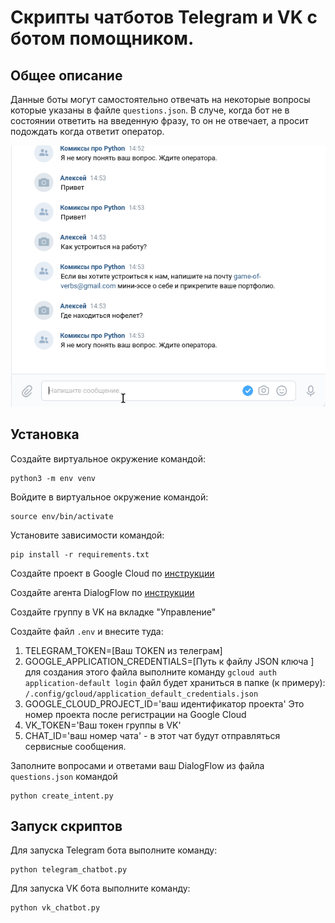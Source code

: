 # Скрипты чатботов Telegram и VK c ботом помощником.

## Общее описание
Данные боты могут самостоятельно отвечать на некоторые вопросы которые указаны в файле `questions.json`.
В случе, когда бот не в состоянии ответить на введенную фразу, то он не отвечает, а просит подождать когда ответит оператор.

![Гифка](vk_bot.gif)

## Установка

Создайте виртуальное окружение командой:

```commandline
python3 -m env venv
```

Войдите в виртуальное окружение командой:
```commandline
source env/bin/activate
```

Установите зависимости командой:
```commandline
pip install -r requirements.txt
```

Создайте проект в Google Cloud по [инструкции](https://cloud.google.com/dialogflow/es/docs/quick/setup)

Создайте агента DialogFlow по [инструкции](https://cloud.google.com/dialogflow/es/docs/quick/build-agent)

Создайте группу в VK на вкладке "Управление"

Создайте файл `.env` и внесите туда:
1. TELEGRAM_TOKEN=[Ваш TOKEN из телеграм]
2. GOOGLE_APPLICATION_CREDENTIALS=[Путь к файлу JSON ключа ]
    для создания этого файла выполните команду ```gcloud auth application-default login```
    файл будет храниться в папке (к примеру): `/.config/gcloud/application_default_credentials.json`
3. GOOGLE_CLOUD_PROJECT_ID='ваш идентификатор проекта'
   Это номер проекта после регистрации на Google Cloud
4. VK_TOKEN='Ваш токен группы в VK'
5. CHAT_ID='ваш номер чата' - в этот чат будут отправляться сервисные сообщения.

Заполните вопросами и ответами ваш DialogFlow из файла `questions.json` командой
```commandline
python create_intent.py
```

## Запуск скриптов

Для запуска Telegram бота выполните команду:
```commandline
python telegram_chatbot.py
```

Для запуска VK бота выполните команду:
```commandline
python vk_chatbot.py
```
